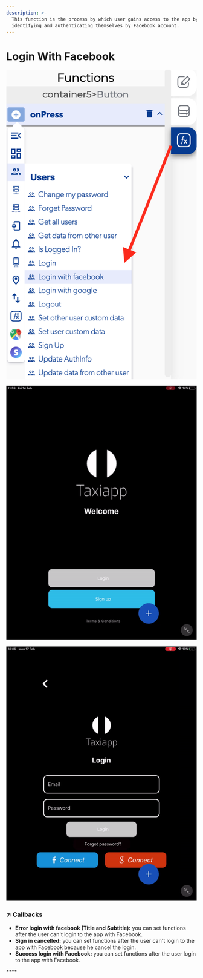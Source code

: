```yaml
---
description: >-
  This function is the process by which user gains access to the app by
  identifying and authenticating themselves by Facebook account.
---
```


# Login With Facebook

![](../../../.gitbook/assets/captura-de-pantalla-2020-02-10-a-la-s-10.59.37.png)

![](../../../.gitbook/assets/ezgif.com-video-to-gif%20%281%29.gif)

![](../../../.gitbook/assets/ezgif.com-video-to-gif-1%20%282%29.gif)



### ↗ Callbacks <a id="entry-vars"></a>

* **Error login with facebook \(Title and Subtitle\):** you can set functions after the user can't login to the app with Facebook.
* **Sign in cancelled:** you can set functions after the user can't login to the app with Facebook because he cancel the login.
* **Success login with Facebook:** you can set functions after the user login to the app with Facebook.

\*\*\*\*

